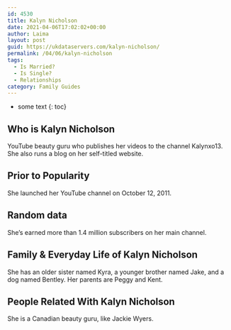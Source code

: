 ```yaml
---
id: 4530
title: Kalyn Nicholson
date: 2021-04-06T17:02:02+00:00
author: Laima
layout: post
guid: https://ukdataservers.com/kalyn-nicholson/
permalink: /04/06/kalyn-nicholson
tags:
  - Is Married?
  - Is Single?
  - Relationships
category: Family Guides
---
```


* some text
{: toc}


## Who is Kalyn Nicholson
                  
                  
                  
YouTube beauty guru who publishes her videos to the channel Kalynxo13. She also runs a blog on her self-titled website.
                  
              
            
              
            
                
                
                
## Prior to Popularity
                  
                  
                  
She launched her YouTube channel on October 12, 2011.
                  
              
            
              
            
                
                
                
## Random data
                  
                  
                  
She&#8217;s earned more than 1.4 million subscribers on her main channel.
                  
              
            
              
            
                
                
                
## Family & Everyday Life of Kalyn Nicholson
                  
                  
                  
She has an older sister named Kyra, a younger brother named Jake, and a dog named Bentley. Her parents are Peggy and Kent.
                  
              
            
              
            
                
                
                
## People Related With Kalyn Nicholson
                  
                  
                  
She is a Canadian beauty guru, like Jackie Wyers.
                  
              
            
              
            
                
              
            
              
              
            
            
              
            
          
          
          